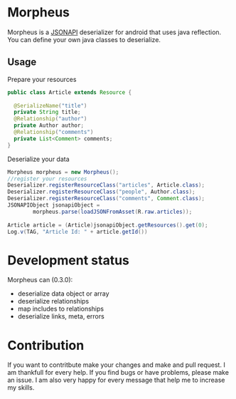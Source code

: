 # Morpheus

Morpheus is a [JSONAPI](http://jsonapi.org/) deserializer for android that uses java reflection.
You can define your own java classes to deserialize.

## Usage

Prepare your resources
```java
public class Article extends Resource {
  
  @SerializeName("title")
  private String title;
  @Relationship("author")
  private Author author;
  @Relationship("comments")
  private List<Comment> comments;
}
```
Deserialize your data
```java
Morpheus morpheus = new Morpheus();
//register your resources
Deserializer.registerResourceClass("articles", Article.class);
Deserializer.registerResourceClass("people", Author.class);
Deserializer.registerResourceClass("comments", Comment.class);
JSONAPIObject jsonapiObject =
        morpheus.parse(loadJSONFromAsset(R.raw.articles));
        
Article article = (Article)jsonapiObject.getResources().get(0);
Log.v(TAG, "Article Id: " + article.getId())
```

# Development status
Morpheus can (0.3.0):
* deserialize data object or array
* deserialize relationships
* map includes to relationships
* deserialize links, meta, errors

# Contribution
If you want to contritbute make your changes and make and pull request. I am thankfull for every help.
If you find bugs or have problems, please make an issue.
I am also very happy for every message that help me to increase my skills.

